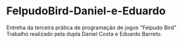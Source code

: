 # FelpudoBird-Daniel-e-Eduardo
 Entreha da terceira prática de programação de jogos "Felpudo Bird" Trabalho realizado pela dupla Daniel Costa e Eduardo Barreto.
